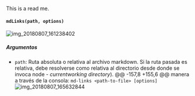 This is a read me.

#### `mdLinks(path, options)`
 ![img_20180807_161238402](https://user-images.githubusercontent.com/32286663/43803949-faa92368-9a5f-11e8-95d8-181de7121d34.jpg)
 ##### Argumentos
 - `path`: Ruta absoluta o relativa al archivo markdown. Si la ruta pasada es relativa, debe resolverse como relativa al directorio desde donde se invoca node - _currentworking directory_).
@@ -157,8 +155,6 @@ manera a través de la consola:
 `md-links <path-to-file> [options]`
 ![img_20180807_165632844](https://user-images.githubusercontent.com/32286663/43805090-1d60faee-9a64-11e8-974d-78f0382f7bc0.jpg)

